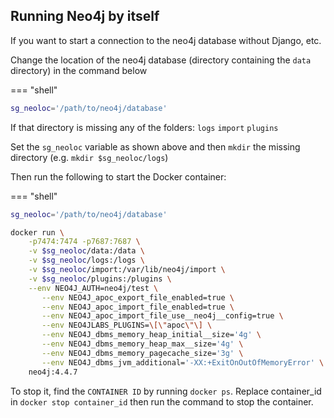 ## Running Neo4j by itself

If you want to start a connection to the neo4j database without Django, etc.

Change the location of the neo4j database (directory containing the `data` directory) in the command below

=== "shell"
```bash
sg_neoloc='/path/to/neo4j/database'
```

If that directory is missing any of the folders:
`logs`
`import`
`plugins`

Set the `sg_neoloc` variable as shown above and then `mkdir` the missing directory (e.g. `mkdir $sg_neoloc/logs`)

Then run the following to start the Docker container:

=== "shell"
```bash
sg_neoloc='/path/to/neo4j/database'

docker run \
    -p7474:7474 -p7687:7687 \
    -v $sg_neoloc/data:/data \
    -v $sg_neoloc/logs:/logs \
    -v $sg_neoloc/import:/var/lib/neo4j/import \
    -v $sg_neoloc/plugins:/plugins \
    --env NEO4J_AUTH=neo4j/test \
       --env NEO4J_apoc_export_file_enabled=true \
       --env NEO4J_apoc_import_file_enabled=true \
       --env NEO4J_apoc_import_file_use__neo4j__config=true \
       --env NEO4JLABS_PLUGINS=\[\"apoc\"\] \
       --env NEO4J_dbms_memory_heap_initial__size='4g' \
       --env NEO4J_dbms_memory_heap_max__size='4g' \
       --env NEO4J_dbms_memory_pagecache_size='3g' \
       --env NEO4J_dbms_jvm_additional='-XX:+ExitOnOutOfMemoryError' \
    neo4j:4.4.7

```

To stop it, find the `CONTAINER ID` by running `docker ps`. Replace container_id in `docker stop container_id` then run the command to stop the container.
